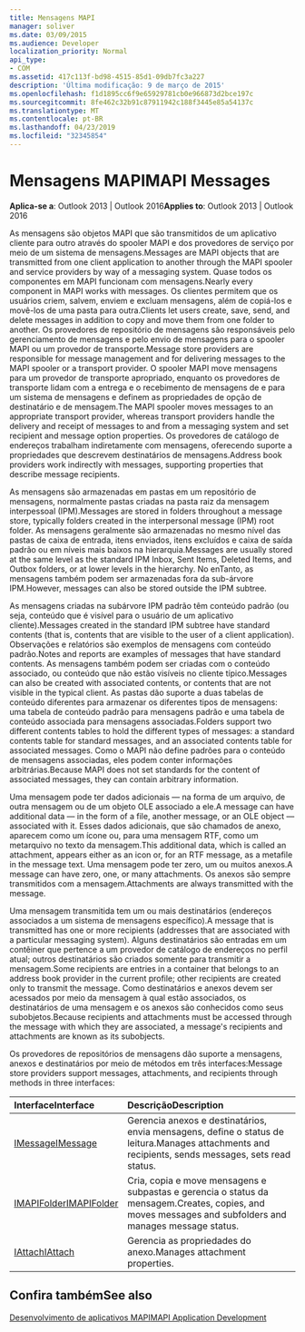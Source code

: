 ```yaml
---
title: Mensagens MAPI
manager: soliver
ms.date: 03/09/2015
ms.audience: Developer
localization_priority: Normal
api_type:
- COM
ms.assetid: 417c113f-bd98-4515-85d1-09db7fc3a227
description: 'Última modificação: 9 de março de 2015'
ms.openlocfilehash: f1d1895cc6f9e65929781cb0e966873d2bce197c
ms.sourcegitcommit: 8fe462c32b91c87911942c188f3445e85a54137c
ms.translationtype: MT
ms.contentlocale: pt-BR
ms.lasthandoff: 04/23/2019
ms.locfileid: "32345854"
---
```

# <a name="mapi-messages"></a><span data-ttu-id="0042a-103">Mensagens MAPI</span><span class="sxs-lookup"><span data-stu-id="0042a-103">MAPI Messages</span></span>

  
  
<span data-ttu-id="0042a-104">**Aplica-se a**: Outlook 2013 | Outlook 2016</span><span class="sxs-lookup"><span data-stu-id="0042a-104">**Applies to**: Outlook 2013 | Outlook 2016</span></span> 
  
<span data-ttu-id="0042a-105">As mensagens são objetos MAPI que são transmitidos de um aplicativo cliente para outro através do spooler MAPI e dos provedores de serviço por meio de um sistema de mensagens.</span><span class="sxs-lookup"><span data-stu-id="0042a-105">Messages are MAPI objects that are transmitted from one client application to another through the MAPI spooler and service providers by way of a messaging system.</span></span> <span data-ttu-id="0042a-106">Quase todos os componentes em MAPI funcionam com mensagens.</span><span class="sxs-lookup"><span data-stu-id="0042a-106">Nearly every component in MAPI works with messages.</span></span> <span data-ttu-id="0042a-107">Os clientes permitem que os usuários criem, salvem, enviem e excluam mensagens, além de copiá-los e movê-los de uma pasta para outra.</span><span class="sxs-lookup"><span data-stu-id="0042a-107">Clients let users create, save, send, and delete messages in addition to copy and move them from one folder to another.</span></span> <span data-ttu-id="0042a-108">Os provedores de repositório de mensagens são responsáveis pelo gerenciamento de mensagens e pelo envio de mensagens para o spooler MAPI ou um provedor de transporte.</span><span class="sxs-lookup"><span data-stu-id="0042a-108">Message store providers are responsible for message management and for delivering messages to the MAPI spooler or a transport provider.</span></span> <span data-ttu-id="0042a-109">O spooler MAPI move mensagens para um provedor de transporte apropriado, enquanto os provedores de transporte lidam com a entrega e o recebimento de mensagens de e para um sistema de mensagens e definem as propriedades de opção de destinatário e de mensagem.</span><span class="sxs-lookup"><span data-stu-id="0042a-109">The MAPI spooler moves messages to an appropriate transport provider, whereas transport providers handle the delivery and receipt of messages to and from a messaging system and set recipient and message option properties.</span></span> <span data-ttu-id="0042a-110">Os provedores de catálogo de endereços trabalham indiretamente com mensagens, oferecendo suporte a propriedades que descrevem destinatários de mensagens.</span><span class="sxs-lookup"><span data-stu-id="0042a-110">Address book providers work indirectly with messages, supporting properties that describe message recipients.</span></span>
  
<span data-ttu-id="0042a-111">As mensagens são armazenadas em pastas em um repositório de mensagens, normalmente pastas criadas na pasta raiz da mensagem interpessoal (IPM).</span><span class="sxs-lookup"><span data-stu-id="0042a-111">Messages are stored in folders throughout a message store, typically folders created in the interpersonal message (IPM) root folder.</span></span> <span data-ttu-id="0042a-112">As mensagens geralmente são armazenadas no mesmo nível das pastas de caixa de entrada, itens enviados, itens excluídos e caixa de saída padrão ou em níveis mais baixos na hierarquia.</span><span class="sxs-lookup"><span data-stu-id="0042a-112">Messages are usually stored at the same level as the standard IPM Inbox, Sent Items, Deleted Items, and Outbox folders, or at lower levels in the hierarchy.</span></span> <span data-ttu-id="0042a-113">No enTanto, as mensagens também podem ser armazenadas fora da sub-árvore IPM.</span><span class="sxs-lookup"><span data-stu-id="0042a-113">However, messages can also be stored outside the IPM subtree.</span></span>
  
<span data-ttu-id="0042a-114">As mensagens criadas na subárvore IPM padrão têm conteúdo padrão (ou seja, conteúdo que é visível para o usuário de um aplicativo cliente).</span><span class="sxs-lookup"><span data-stu-id="0042a-114">Messages created in the standard IPM subtree have standard contents (that is, contents that are visible to the user of a client application).</span></span> <span data-ttu-id="0042a-115">Observações e relatórios são exemplos de mensagens com conteúdo padrão.</span><span class="sxs-lookup"><span data-stu-id="0042a-115">Notes and reports are examples of messages that have standard contents.</span></span> <span data-ttu-id="0042a-116">As mensagens também podem ser criadas com o conteúdo associado, ou conteúdo que não estão visíveis no cliente típico.</span><span class="sxs-lookup"><span data-stu-id="0042a-116">Messages can also be created with associated contents, or contents that are not visible in the typical client.</span></span> <span data-ttu-id="0042a-117">As pastas dão suporte a duas tabelas de conteúdo diferentes para armazenar os diferentes tipos de mensagens: uma tabela de conteúdo padrão para mensagens padrão e uma tabela de conteúdo associada para mensagens associadas.</span><span class="sxs-lookup"><span data-stu-id="0042a-117">Folders support two different contents tables to hold the different types of messages: a standard contents table for standard messages, and an associated contents table for associated messages.</span></span> <span data-ttu-id="0042a-118">Como o MAPI não define padrões para o conteúdo de mensagens associadas, eles podem conter informações arbitrárias.</span><span class="sxs-lookup"><span data-stu-id="0042a-118">Because MAPI does not set standards for the content of associated messages, they can contain arbitrary information.</span></span> 
  
<span data-ttu-id="0042a-119">Uma mensagem pode ter dados adicionais — na forma de um arquivo, de outra mensagem ou de um objeto OLE associado a ele.</span><span class="sxs-lookup"><span data-stu-id="0042a-119">A message can have additional data — in the form of a file, another message, or an OLE object — associated with it.</span></span> <span data-ttu-id="0042a-120">Esses dados adicionais, que são chamados de anexo, aparecem como um ícone ou, para uma mensagem RTF, como um metarquivo no texto da mensagem.</span><span class="sxs-lookup"><span data-stu-id="0042a-120">This additional data, which is called an attachment, appears either as an icon or, for an RTF message, as a metafile in the message text.</span></span> <span data-ttu-id="0042a-121">Uma mensagem pode ter zero, um ou muitos anexos.</span><span class="sxs-lookup"><span data-stu-id="0042a-121">A message can have zero, one, or many attachments.</span></span> <span data-ttu-id="0042a-122">Os anexos são sempre transmitidos com a mensagem.</span><span class="sxs-lookup"><span data-stu-id="0042a-122">Attachments are always transmitted with the message.</span></span>
  
<span data-ttu-id="0042a-123">Uma mensagem transmitida tem um ou mais destinatários (endereços associados a um sistema de mensagens específico).</span><span class="sxs-lookup"><span data-stu-id="0042a-123">A message that is transmitted has one or more recipients (addresses that are associated with a particular messaging system).</span></span> <span data-ttu-id="0042a-124">Alguns destinatários são entradas em um contêiner que pertence a um provedor de catálogo de endereços no perfil atual; outros destinatários são criados somente para transmitir a mensagem.</span><span class="sxs-lookup"><span data-stu-id="0042a-124">Some recipients are entries in a container that belongs to an address book provider in the current profile; other recipients are created only to transmit the message.</span></span> <span data-ttu-id="0042a-125">Como destinatários e anexos devem ser acessados por meio da mensagem à qual estão associados, os destinatários de uma mensagem e os anexos são conhecidos como seus subobjetos.</span><span class="sxs-lookup"><span data-stu-id="0042a-125">Because recipients and attachments must be accessed through the message with which they are associated, a message's recipients and attachments are known as its subobjects.</span></span> 
  
<span data-ttu-id="0042a-126">Os provedores de repositórios de mensagens dão suporte a mensagens, anexos e destinatários por meio de métodos em três interfaces:</span><span class="sxs-lookup"><span data-stu-id="0042a-126">Message store providers support messages, attachments, and recipients through methods in three interfaces:</span></span> 
  
|<span data-ttu-id="0042a-127">**Interface**</span><span class="sxs-lookup"><span data-stu-id="0042a-127">**Interface**</span></span>|<span data-ttu-id="0042a-128">**Descrição**</span><span class="sxs-lookup"><span data-stu-id="0042a-128">**Description**</span></span>|
|:-----|:-----|
|[<span data-ttu-id="0042a-129">IMessage</span><span class="sxs-lookup"><span data-stu-id="0042a-129">IMessage</span></span>](imessageimapiprop.md) <br/> |<span data-ttu-id="0042a-130">Gerencia anexos e destinatários, envia mensagens, define o status de leitura.</span><span class="sxs-lookup"><span data-stu-id="0042a-130">Manages attachments and recipients, sends messages, sets read status.</span></span>  <br/> |
|[<span data-ttu-id="0042a-131">IMAPIFolder</span><span class="sxs-lookup"><span data-stu-id="0042a-131">IMAPIFolder</span></span>](imapifolderimapicontainer.md) <br/> |<span data-ttu-id="0042a-132">Cria, copia e move mensagens e subpastas e gerencia o status da mensagem.</span><span class="sxs-lookup"><span data-stu-id="0042a-132">Creates, copies, and moves messages and subfolders and manages message status.</span></span>  <br/> |
|[<span data-ttu-id="0042a-133">IAttach</span><span class="sxs-lookup"><span data-stu-id="0042a-133">IAttach</span></span>](iattachimapiprop.md) <br/> |<span data-ttu-id="0042a-134">Gerencia as propriedades do anexo.</span><span class="sxs-lookup"><span data-stu-id="0042a-134">Manages attachment properties.</span></span>  <br/> |
   
## <a name="see-also"></a><span data-ttu-id="0042a-135">Confira também</span><span class="sxs-lookup"><span data-stu-id="0042a-135">See also</span></span>



[<span data-ttu-id="0042a-136">Desenvolvimento de aplicativos MAPI</span><span class="sxs-lookup"><span data-stu-id="0042a-136">MAPI Application Development</span></span>](mapi-application-development.md)

